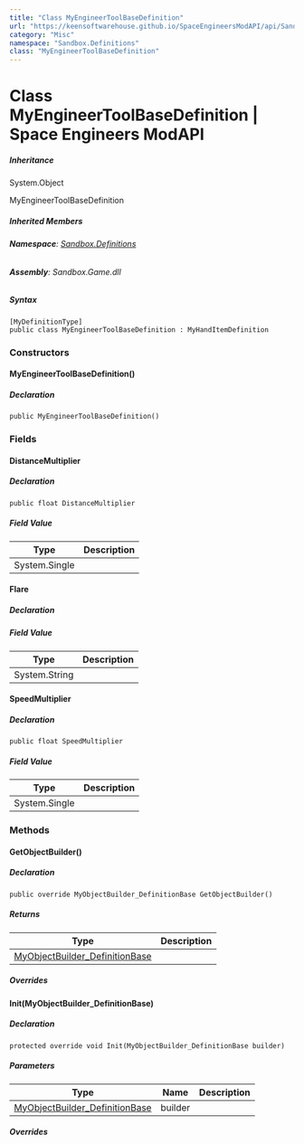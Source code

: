 ```yaml
---
title: "Class MyEngineerToolBaseDefinition"
url: "https://keensoftwarehouse.github.io/SpaceEngineersModAPI/api/Sandbox.Definitions.MyEngineerToolBaseDefinition.html"
category: "Misc"
namespace: "Sandbox.Definitions"
class: "MyEngineerToolBaseDefinition"
---
```


# Class MyEngineerToolBaseDefinition | Space Engineers ModAPI

##### Inheritance

System.Object

MyEngineerToolBaseDefinition

##### Inherited Members

###### **Namespace**: [Sandbox.Definitions](https://keensoftwarehouse.github.io/SpaceEngineersModAPI/api/Sandbox.Definitions.html)

###### **Assembly**: Sandbox.Game.dll

##### Syntax

```
[MyDefinitionType]
public class MyEngineerToolBaseDefinition : MyHandItemDefinition
```

### Constructors

#### MyEngineerToolBaseDefinition()

##### Declaration

```
public MyEngineerToolBaseDefinition()
```

### Fields

#### DistanceMultiplier

##### Declaration

```
public float DistanceMultiplier
```

##### Field Value

| Type | Description |
| --- | --- |
| System.Single |     |

#### Flare

##### Declaration

##### Field Value

| Type | Description |
| --- | --- |
| System.String |     |

#### SpeedMultiplier

##### Declaration

```
public float SpeedMultiplier
```

##### Field Value

| Type | Description |
| --- | --- |
| System.Single |     |

### Methods

#### GetObjectBuilder()

##### Declaration

```
public override MyObjectBuilder_DefinitionBase GetObjectBuilder()
```

##### Returns

| Type | Description |
| --- | --- |
| [MyObjectBuilder\_DefinitionBase](https://keensoftwarehouse.github.io/SpaceEngineersModAPI/api/VRage.Game.MyObjectBuilder_DefinitionBase.html) |     |

##### Overrides

#### Init(MyObjectBuilder\_DefinitionBase)

##### Declaration

```
protected override void Init(MyObjectBuilder_DefinitionBase builder)
```

##### Parameters

| Type | Name | Description |
| --- | --- | --- |
| [MyObjectBuilder\_DefinitionBase](https://keensoftwarehouse.github.io/SpaceEngineersModAPI/api/VRage.Game.MyObjectBuilder_DefinitionBase.html) | builder |     |

##### Overrides